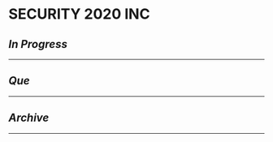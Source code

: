 # SECURITY 2020 INC

## *In Progress*

--------------------

## *Que*

-----------------------------------
## *Archive*

-----------------------------------

